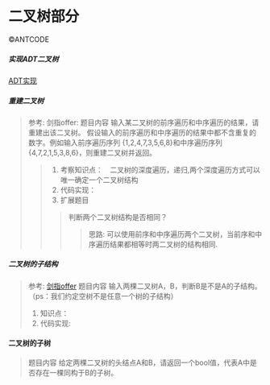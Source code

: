 二叉树部分
===================

©ANTCODE

##### 实现ADT二叉树
[ADT实现]()

##### 重建二叉树
> 参考: 剑指offer:
> 题目内容
输入某二叉树的前序遍历和中序遍历的结果，请重建出该二叉树。
假设输入的前序遍历和中序遍历的结果中都不含重复的数字。例如输入前序遍历序列
{1,2,4,7,3,5,6,8}和中序遍历序列{4,7,2,1,5,3,8,6}，则重建二叉树并返回。
>> 1. 考察知识点：　二叉树的深度遍历，递归,两个深度遍历方式可以唯一确定一个二叉树结构
>> 2. 代码实现：
>> 3. 扩展题目
>>> 判断两个二叉树结构是否相同？
>>>> 思路: 可以使用前序和中序遍历两个二叉树，当前序和中序遍历结果都相等时两二叉树的结构相同.

##### 二叉树的子结构
> 参考: [剑指offer]()
> 题目内容
输入两棵二叉树A，B，判断B是不是A的子结构。（ps：我们约定空树不是任意一个树的子结构）
> 1. 知识点：
> 2. 代码实现:

#### 二叉树的子树
> 题目内容
给定两棵二叉树的头结点A和B，请返回一个bool值，代表A中是否存在一棵同构于B的子树。
  

